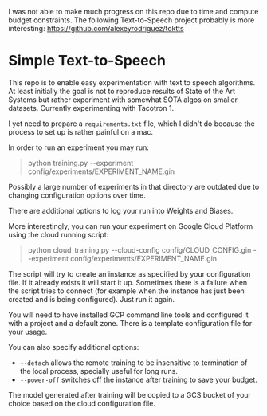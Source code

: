 I was not able to make much progress on this repo due to time and compute budget constraints.
The following Text-to-Speech project probably is more interesting: https://github.com/alexeyrodriguez/toktts

# Simple Text-to-Speech

This repo is to enable easy experimentation with
text to speech algorithms. At least initially the goal
is not to reproduce results of State of the Art Systems
but rather experiment with somewhat SOTA algos on smaller
datasets. Currently experimenting with Tacotron 1.

I yet need to prepare a `requirements.txt` file, which I didn't
do because the process to set up is rather painful on a mac.

In order to run an experiment you may run:

> python training.py --experiment config/experiments/EXPERIMENT_NAME.gin

Possibly a large number of experiments in that directory are outdated due
to changing configuration options over time.

There are additional options to log your run into Weights and Biases.

More interestingly, you can run your experiment on Google Cloud Platform using
the cloud running script:

> python cloud_training.py --cloud-config config/CLOUD_CONFIG.gin --experiment config/experiments/EXPERIMENT_NAME.gin

The script will try to create an instance as specified by your configuration file.
If it already exists it will start it up. Sometimes there is a failure when the script
tries to connect (for example when the instance has just been created and is being configured).
Just run it again.

You will need to have installed GCP command line tools and configured it with a project
and a default zone. There is a template configuration file for your usage.

You can also specify additional options:
 * `--detach` allows the remote training to be insensitive to termination of the local
   process, specially useful for long runs.
 * `--power-off` switches off the instance after training to save your budget.

The model generated after training will be copied to a GCS bucket of your choice based
on the cloud configuration file.

